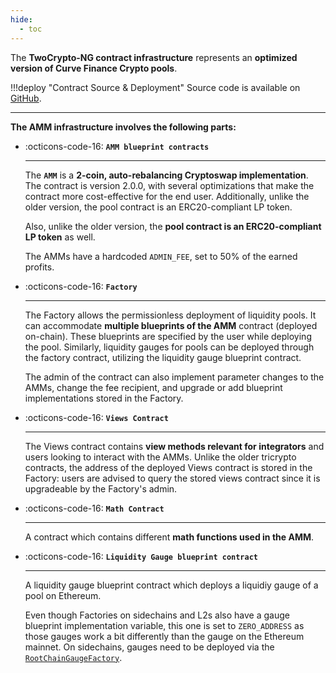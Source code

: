 ```yaml
---
hide:
  - toc
---
```


The **TwoCrypto-NG contract infrastructure** represents an **optimized version of Curve Finance Crypto pools**.

!!!deploy "Contract Source & Deployment"
    Source code is available on [GitHub](https://github.com/curvefi/twocrypto-ng).


---


**The AMM infrastructure involves the following parts:**

<div class="grid cards" markdown>

-   :octicons-code-16: **`AMM blueprint contracts`**

    ---

    The **`AMM`** is a **2-coin, auto-rebalancing Cryptoswap implementation**. The contract is version 2.0.0, with several optimizations that make the contract more cost-effective for the end user. Additionally, unlike the older version, the pool contract is an ERC20-compliant LP token.

    Also, unlike the older version, the **pool contract is an ERC20-compliant LP token** as well.

    The AMMs have a hardcoded `ADMIN_FEE`, set to 50% of the earned profits.

-   :octicons-code-16: **`Factory`**

    ---

    The Factory allows the permissionless deployment of liquidity pools. It can accommodate **multiple blueprints of the AMM** contract (deployed on-chain). These blueprints are specified by the user while deploying the pool. Similarly, liquidity gauges for pools can be deployed through the factory contract, utilizing the liquidity gauge blueprint contract.

    The admin of the contract can also implement parameter changes to the AMMs, change the fee recipient, and upgrade or add blueprint implementations stored in the Factory.

-   :octicons-code-16: **`Views Contract`**

    ---

    The Views contract contains **view methods relevant for integrators** and users looking to interact with the AMMs. Unlike the older tricrypto contracts, the address of the deployed Views contract is stored in the Factory: users are advised to query the stored views contract since it is upgradeable by the Factory's admin.

-   :octicons-code-16: **`Math Contract`**

    ---

    A contract which contains different **math functions used in the AMM**.

-   :octicons-code-16: **`Liquidity Gauge blueprint contract`**

    ---

    A liquidity gauge blueprint contract which deploys a liquidiy gauge of a pool on Ethereum.

    Even though Factories on sidechains and L2s also have a gauge blueprint implementation variable, this one is set to `ZERO_ADDRESS` as those gauges work a bit differently than the gauge on the Ethereum mainnet. On sidechains, gauges need to be deployed via the [`RootChainGaugeFactory`](../../liquidity-gauges-and-minting-crv/xchain-gauges/RootGaugeFactory.md).

</div>
